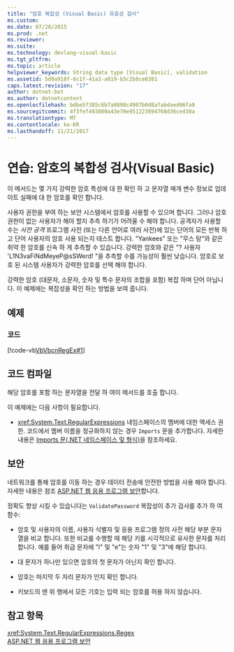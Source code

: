 ```yaml
---
title: "암호 복잡성 (Visual Basic) 유효성 검사"
ms.custom: 
ms.date: 07/20/2015
ms.prod: .net
ms.reviewer: 
ms.suite: 
ms.technology: devlang-visual-basic
ms.tgt_pltfrm: 
ms.topic: article
helpviewer_keywords: String data type [Visual Basic], validation
ms.assetid: 5d9a918f-6c1f-41a3-a019-b5c2b8ce0381
caps.latest.revision: "17"
author: dotnet-bot
ms.author: dotnetcontent
ms.openlocfilehash: bdbe5f385c6b7a0898c4907b0d8afabdaed06fa0
ms.sourcegitcommit: 4f3fef493080a43e70e951223894768d36ce430a
ms.translationtype: MT
ms.contentlocale: ko-KR
ms.lasthandoff: 11/21/2017
---
```

# <a name="walkthrough-validating-that-passwords-are-complex-visual-basic"></a>연습: 암호의 복합성 검사(Visual Basic)
이 메서드는 몇 가지 강력한 암호 특성에 대 한 확인 하 고 문자열 매개 변수 정보로 업데이트 실패에 대 한 암호를 확인 합니다.  
  
 사용자 권한을 부여 하는 보안 시스템에서 암호를 사용할 수 있으며 합니다. 그러나 암호 권한이 없는 사용자가 해야 할지 추측 하기가 어려울 수 해야 합니다. 공격자가 사용할 수는 *사전 공격* 프로그램 사전 (또는 다른 언어로 여러 사전)에 있는 단어의 모든 반복 하 고 단어 사용자의 암호 사용 되는지 테스트 합니다. "Yankees" 또는 "무스 탕"와 같은 취약 한 암호를 신속 하 게 추측할 수 있습니다. 강력한 암호와 같은 "? 사용자 'L1N3vaFiNdMeyeP@sSWerd! "을 추측할 수를 가능성이 훨씬 낮습니다. 암호로 보호 된 시스템 사용자가 강력한 암호를 선택 해야 합니다.  
  
 강력한 암호 (대문자, 소문자, 숫자 및 특수 문자의 조합을 포함) 복잡 하며 단어 아닙니다. 이 예제에는 복잡성을 확인 하는 방법을 보여 줍니다.  
  
## <a name="example"></a>예제  
  
### <a name="code"></a>코드  
 [!code-vb[VbVbcnRegEx#1](../../../../visual-basic/programming-guide/language-features/strings/codesnippet/VisualBasic/walkthrough-validating-that-passwords-are-complex_1.vb)]  
  
## <a name="compiling-the-code"></a>코드 컴파일  
 해당 암호를 포함 하는 문자열을 전달 하 여이 메서드를 호출 합니다.  
  
 이 예제에는 다음 사항이 필요합니다.  
  
-   <xref:System.Text.RegularExpressions> 네임스페이스의 멤버에 대한 액세스 권한. 코드에서 멤버 이름을 정규화하지 않는 경우 `Imports` 문을 추가합니다. 자세한 내용은 [Imports 문(.NET 네임스페이스 및 형식)](../../../../visual-basic/language-reference/statements/imports-statement-net-namespace-and-type.md)을 참조하세요.  
  
## <a name="security"></a>보안  
 네트워크를 통해 암호를 이동 하는 경우 데이터 전송에 안전한 방법을 사용 해야 합니다. 자세한 내용은 참조 [ASP.NET 웹 응용 프로그램 보안](https://msdn.microsoft.com/library/330a99hc)합니다.  
  
 정확도 향상 시킬 수 있습니다는 `ValidatePassword` 복잡성이 추가 검사를 추가 하 여 함수:  
  
-   암호 및 사용자의 이름, 사용자 식별자 및 응용 프로그램 정의 사전 해당 부분 문자열을 비교 합니다. 또한 비교를 수행할 때 해당 키를 시각적으로 유사한 문자를 처리 합니다. 예를 들어 취급 문자에 "l" 및 "e"는 숫자 "1" 및 "3"에 해당 합니다.  
  
-   대 문자가 하나만 있으면 암호의 첫 문자가 아닌지 확인 합니다.  
  
-   암호는 마지막 두 자리 문자가 인지 확인 합니다.  
  
-   키보드의 맨 위 행에서 모든 기호는 입력 되는 암호를 허용 하지 않습니다.  
  
## <a name="see-also"></a>참고 항목  
 <xref:System.Text.RegularExpressions.Regex>  
 [ASP.NET 웹 응용 프로그램 보안](https://msdn.microsoft.com/library/330a99hc)
